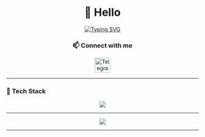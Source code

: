 <h1 align="center">👋 Hello</h1>

<p align="center">
  <a href="https://git.io/typing-svg">
    <img src="https://readme-typing-svg.demolab.com?font=Fira+Code&weight=500&size=25&pause=1000&color=2789C8&vCenter=true&width=435&lines=Evgeniy+Khlebnev;Python+Backend+Developer" alt="Typing SVG" />
  </a>
</p>

<h3 align="center">📫 Connect with me</h3>
<p align="center">
  <a href="https://t.me/Evgenkhl01" target="_blank" rel="noreferrer">
    <img src="https://www.vectorlogo.zone/logos/telegram/telegram-icon.svg" alt="Telegram" width="40" height="40"/>
  </a>
</p>

---

### 🧠 Tech Stack

<p align="center">
  <img src="https://skillicons.dev/icons?i=python,django,fastapi,flask,postgres,redis,celery,rabbitmq,sqlalchemy,docker,nginx,linux,git,github,gitlab&theme=light" />
</p>

---

<p align="center">
  <img src="https://github-readme-stats.vercel.app/api/top-langs/?username=Evgenmater&layout=compact&hide_border=true&theme=transparent"/>
</p>

---

